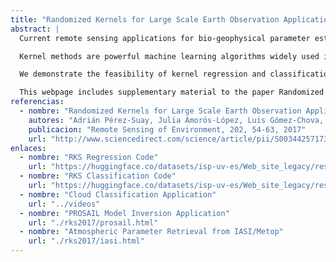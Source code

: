 ```yaml
---
title: "Randomized Kernels for Large Scale Earth Observation Applications"
abstract: |
  Current remote sensing applications for bio-geophysical parameter estimation and image classification handle unprecedented amounts of heterogeneous and complex data. New satellite sensors with higher time, space, and wavelength resolutions present computational challenges. Standard inversion techniques struggle to keep up with these new data sources, and classifying land cover from these new images requires substantial memory and processing power. Statistical learning has aided in developing models that can process large-scale Earth observation data.

  Kernel methods are powerful machine learning algorithms widely used in remote sensing and geosciences. However, they are not broadly adopted due to high computational costs when applied to large-scale problems. This paper introduces an efficient kernel method for fast statistical retrieval of atmospheric and biophysical parameters, as well as for image classification. It uses projections on random Fourier features, approximating shift-invariant kernels, enabling large-scale data processing with kernel methods. The approach is computationally efficient, memory-conscious, and parallelizable.

  We demonstrate the feasibility of kernel regression and classification on datasets with millions of samples. Examples include atmospheric parameter retrieval from IASI/Metop hyperspectral infrared sounders, large-scale inversion of the PROSAIL model on Sentinel-2 data, and cloud identification over landmarks in time series from MSG/Seviri images.

  This webpage includes supplementary material to the paper Randomized Kernels for large scale Earth Observation applications by Pérez-Suay et al. in [Remote Sensing of Environment, 2017](http://www.sciencedirect.com/science/article/pii/S0034425717300615). We include MATLAB illustrative code and videos showing operational performance of the proposed method in the particular case of cloud identification over landmarks. If you find the paper or provided MATLAB code below interesting and useful, please cite the work.
referencias:
  - nombre: "Randomized Kernels for Large Scale Earth Observation Applications"
    autores: "Adrián Pérez-Suay, Julia Amorós-López, Luis Gómez-Chova, Valero Laparra, Jordi Muñoz-Marí, Gustau Camps-Valls"
    publicacion: "Remote Sensing of Environment, 202, 54-63, 2017"
    url: "http://www.sciencedirect.com/science/article/pii/S0034425717300615"
enlaces:
  - nombre: "RKS Regression Code"
    url: "https://huggingface.co/datasets/isp-uv-es/Web_site_legacy/resolve/main/code/soft_rs/RKS_regression.m"
  - nombre: "RKS Classification Code"
    url: "https://huggingface.co/datasets/isp-uv-es/Web_site_legacy/resolve/main/code/soft_rs/RKS_classification.m"
  - nombre: "Cloud Classification Application"
    url: "../videos"
  - nombre: "PROSAIL Model Inversion Application"
    url: "./rks2017/prosail.html"
  - nombre: "Atmospheric Parameter Retrieval from IASI/Metop"
    url: "./rks2017/iasi.html"
---
```

